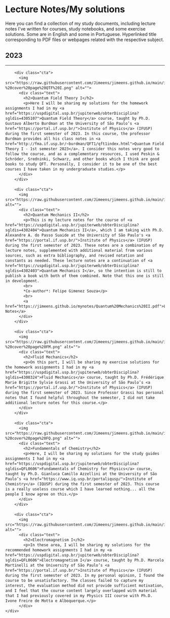 <head>
  <link rel="stylesheet" href="{{ '/assets/css/cardstyle.css?v=' | append: site.github.build_revision | relative_url }}">
</head>

# Lecture Notes/My solutions

Here you can find a collection of my study documents, including lecture notes I’ve written for courses, study notebooks, and some exercise solutions. Some are in English and some in Portuguese. Hyperlinked title corresponding to PDF files or webpages related with the respective subject.

<div>
  <h2>2023</h2>
  <hr>
</div>

<section>
	<div class="container">

		<div class="cta">
		  <img src="https://raw.githubusercontent.com/Jimeens/jimeens.github.io/main/images/Homework%201%20-%20cover%20page%20QTF%20I.png" alt="">
		  <div class="text">
		    <h2>Quantum Field Theory I</h2>
		    <p>Here I will be sharing my solutions for the homework assignments I had in my <a href="https://uspdigital.usp.br/jupiterweb/obterDisciplina?sgldis=4305107">Quantum Field Theory</a> course, taught by Ph.D. Gustavo Alberto Burdman at the University of São Paulo’s <a href="https://portal.if.usp.br/">Institute of Physics</a> (IFUSP) during the first semester of 2023. In this course, the professor Burdman provides all his class notes in <a href="http://fma.if.usp.br/~burdman/QFT1/qft1index.html">Quantum Field Theory I - 1st semester 2023</a>. I consider this notes very good to follow the course, and as a complementary resources, I used Peskin & Schröder, Sredninki, Schwarz, and other books which I think are good books to study QFT. Personally, I consider it to be one of the best courses I have taken in my undergraduate studies.</p>
		  </div>
		</div>

		<div class="cta">
		  <img src="https://raw.githubusercontent.com/Jimeens/jimeens.github.io/main/images/Cover%20page%20QMII.png" alt="">
		  <div class="text">
		    <h2>Quantum Mechanics II</h2>
		    <p>This is my lecture notes for the course of <a href="https://uspdigital.usp.br/jupiterweb/obterDisciplina?sgldis=4302404">Quantum Mechanics II</a>, which I am taking with Ph.D. Alexandre A. do Passo Suaide at the University of São Paulo's <a href="https://portal.if.usp.br/">Institute of Physics</a> (IFUSP) during the first semester of 2023. These notes are a combination of my lecture notes, supplemented with additional material from various sources, such as extra bibliography, and revised notation and constants as needed. These lecture notes are a continuation of <a href="https://uspdigital.usp.br/jupiterweb/obterDisciplina?sgldis=4302403">Quantum Mechanics I</a>, so the intention is still to publish a book with both of them combined. Note that this one is still in development.
		    <br>
		    *Co-author*: Felipe Gimenez Souza</p>
		    <br>
		    <a href="https://jimeens.github.io/mynotes/Quantum%20Mechanics%20II.pdf">Lecture Notes</a>
		  </div>
		</div>

		<div class="cta">
		  <img src="https://raw.githubusercontent.com/Jimeens/jimeens.github.io/main/images/Homework%20-%20cover%20page%20FM.png" alt="">
		  <div class="text">
		    <h2>Fluid Mechanics</h2>
		    <p>On this part, I will be sharing my exercise solutions for the homework assignments I had in my <a href="https://uspdigital.usp.br/jupiterweb/obterDisciplina?sgldis=4300324">Fluid Mechanics</a> course, taught by Ph.D. Frédérique Marie Brigitte Sylvie Grassi at the University of São Paulo’s <a href="https://portal.if.usp.br/">Institute of Physics</a> (IFUSP) during the first semester of 2023. Since Professor Grassi has personal notes that I found helpful throughout the semester, I did not take additional lecture notes for this course.</p>
		  </div>
		</div>

		<div class="cta">
		  <img src="https://raw.githubusercontent.com/Jimeens/jimeens.github.io/main/images/Homework%20-%20cover%20page%20FQ.png" alt="">
		  <div class="text">
		    <h2>Fundamentals of Chemistry</h2>
		    <p>Here, I will be sharing my solutions for the study guides assignments I had in my <a href="https://uspdigital.usp.br/jupiterweb/obterDisciplina?sgldis=QFL0606">Fundamentals of Chemistry for Physics</a> course, taught by Ph.D. Gianluca Camillo Azzellini at the University of São Paulo’s <a href="https://www.iq.usp.br/portaliqusp/">Institute of Chemistry</a> (IQUSP) during the first semester of 2023. This course is a really useless course which I have learned nothing... all the people I know agree on this.</p>
		  </div>
		</div>

		<div class="cta">
		  <img src="https://raw.githubusercontent.com/Jimeens/jimeens.github.io/main/images/Cover%20Page%20EM%20I.png" alt="">
		  <div class="text">
		    <h2>Electromagnetism I</h2>
		    <p>In these area, I will be sharing my solutions for the recommended homework assignments I had in my <a href="https://uspdigital.usp.br/jupiterweb/obterDisciplina?sgldis=QFL0606">Electromagnetism I</a> course, taught by Ph.D. Marcelo Martinelli at the University of São Paulo’s <a href="https://portal.if.usp.br/">Institute of Physics</a> (IFUSP) during the first semester of 2023. In my personal opinion, I found the course to be unsatisfactory. The classes failed to capture my interest, the evaluation method did not provide sufficient motivation, and I feel that the course content largely overlapped with material that I had previously covered in my Physics III course with Ph.D. Ivone Freire de Motta e Alboquerque.</p>
		  </div>
	</div>
</section>




















  
  
  
  





<!-- 
# 2022
<div>
  <hr>
</div>
## [Quantum Mechanics I](https://jimeens.github.io/mynotes/Quantum%20Mechanics%20I.pdf)

This is my lecture notes for the course of [*Quantum Mechanics I*](https://uspdigital.usp.br/jupiterweb/obterDisciplina?sgldis=4302403), which I am taking with Ph.D. Alexandre A. do Passo Suaide at the University of São Paulo's [*Institute of Physics*](https://portal.if.usp.br/) (IFUSP) during the second semester of 2022. These notes are a combination of my lecture notes, supplemented with additional material from various sources, such as extra bibliography, and revised notation and constants as needed. My intention (with my friend Felipe Gimenez Souza) is to transform these notes into a comprehensive book on quantum mechanics for undergraduate students who want to explore this beautiful theory. The text was written in Portuguese.

*Co-author*: Felipe Gimenez Souza
<br> -->
